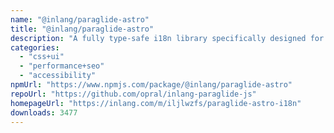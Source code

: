 ```yaml
---
name: "@inlang/paraglide-astro"
title: "@inlang/paraglide-astro"
description: "A fully type-safe i18n library specifically designed for partial hydration patterns like Astro's islands."
categories:
  - "css+ui"
  - "performance+seo"
  - "accessibility"
npmUrl: "https://www.npmjs.com/package/@inlang/paraglide-astro"
repoUrl: "https://github.com/opral/inlang-paraglide-js"
homepageUrl: "https://inlang.com/m/iljlwzfs/paraglide-astro-i18n"
downloads: 3477
---
```

